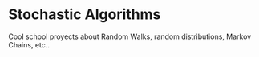 # Stochastic Algorithms
Cool school proyects about Random Walks, random distributions, Markov Chains, etc..
